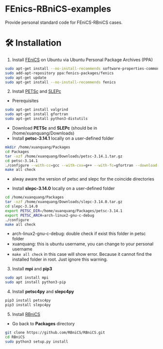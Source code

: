 # FEnics-RBniCS-examples

Provide personal standard code for FEniCS-RBniCS cases. 


# 🛠️ Installation

1. Install [FEniCS](https://fenics.readthedocs.io/en/latest/installation.html#debian-ubuntu-packages) on Ubuntu via Ubuntu Personal Package Archives (PPA)

```bash
sudo apt-get install --no-install-recommends software-properties-common
sudo add-apt-repository ppa:fenics-packages/fenics
sudo apt-get update
sudo apt-get install --no-install-recommends fenics
```

2. Install [PETSc](https://www.mcs.anl.gov/petsc/) and [SLEPc](https://slepc.upv.es/)

* Prerequisites

```bash
sudo apt-get install valgrind
sudo apt-get install gfortran
sudo apt-get install python3-distutils
```

* Download **PETSc** and **SLEPc** (should be in /home/xuanquang/Downloads)
* Install **petsc-3.14.1** locally on a user-defined folder

```bash
mkdir /home/xuanquang/Packages
cd Packages
tar -xzf /home/xuanquang/Downloads/petsc-3.14.1.tar.gz
cd petsc-3.14.1
./configure --with-cc=gcc --with-cxx=g++ --with-fc=gfortran --download-mpich --download-fblaslapack
make all check
```
  * alway aware the version of petsc and slepc for the coincide directories

* Install **slepc-3.14.0** locally on a user-defined folder

```bash
cd /home/xuanquang/Packages
tar -xzf /home/xuanquang/Downloads/slepc-3.14.0.tar.gz
cd slepc-3.14.0
export PETSC_DIR=/home/xuanquang/Packages/petsc-3.14.1
export PETSC_ARCH=arch-linux2-gnu-c-debug
./configure
make all check
```

 * arch-linux2-gnu-c-debug: double check if exist this folder in petsc folder
 * xuanquang: this is ubuntu username, you can change to your personal username
 * ```make all check``` in this case will show error. Because it cannot find the installed folder in root. Just ignore this warning.

3. Install **mpi** and **pip3**

```bash
sudo apt install mpi
sudo apt install python3-pip
```

4. Install **petsc4py** and **slepc4py**

```bash
pip3 install petsc4py
pip3 install slepc4py
```

5. Install [RBniCS](https://www.rbnicsproject.org/)

* Go back to **Packages** directory

```bash
git clone https://github.com/RBniCS/RBniCS.git
cd RBniCS
sudo python3 setup.py install
```


<!--stackedit_data:
eyJoaXN0b3J5IjpbLTE1MjQyNzQ1NDIsMTc3MzgwOTI1NywtMT
YyMTY3NTgzLC02MDAwMDA2OTgsMTE5MzE1MTAxNywtMTYxMjIz
ODY3OCwxMTkzMTUxMDE3LDc1NTU1MSwtMTg4MjcxODIzMywtNT
k0OTAwMTg3XX0=
-->
